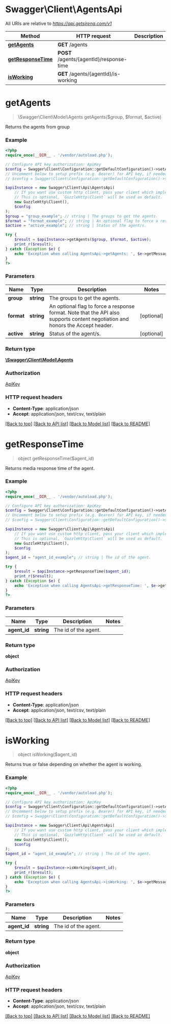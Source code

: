 # Swagger\Client\AgentsApi

All URIs are relative to *https://api.getsirena.com/v1*

Method | HTTP request | Description
------------- | ------------- | -------------
[**getAgents**](AgentsApi.md#getAgents) | **GET** /agents | 
[**getResponseTime**](AgentsApi.md#getResponseTime) | **POST** /agents/{agentId}/response-time | 
[**isWorking**](AgentsApi.md#isWorking) | **GET** /agents/{agentId}/is-working | 


# **getAgents**
> \Swagger\Client\Model\Agents getAgents($group, $format, $active)



Returns the agents from group

### Example
```php
<?php
require_once(__DIR__ . '/vendor/autoload.php');

// Configure API key authorization: ApiKey
$config = Swagger\Client\Configuration::getDefaultConfiguration()->setApiKey('api-key', 'YOUR_API_KEY');
// Uncomment below to setup prefix (e.g. Bearer) for API key, if needed
// $config = Swagger\Client\Configuration::getDefaultConfiguration()->setApiKeyPrefix('api-key', 'Bearer');

$apiInstance = new Swagger\Client\Api\AgentsApi(
    // If you want use custom http client, pass your client which implements `GuzzleHttp\ClientInterface`.
    // This is optional, `GuzzleHttp\Client` will be used as default.
    new GuzzleHttp\Client(),
    $config
);
$group = "group_example"; // string | The groups to get the agents.
$format = "format_example"; // string | An optional flag to force a response format. Note that the API also supports content negotiation and honors the Accept header.
$active = "active_example"; // string | Status of the agent/s.

try {
    $result = $apiInstance->getAgents($group, $format, $active);
    print_r($result);
} catch (Exception $e) {
    echo 'Exception when calling AgentsApi->getAgents: ', $e->getMessage(), PHP_EOL;
}
?>
```

### Parameters

Name | Type | Description  | Notes
------------- | ------------- | ------------- | -------------
 **group** | **string**| The groups to get the agents. |
 **format** | **string**| An optional flag to force a response format. Note that the API also supports content negotiation and honors the Accept header. | [optional]
 **active** | **string**| Status of the agent/s. | [optional]

### Return type

[**\Swagger\Client\Model\Agents**](../Model/Agents.md)

### Authorization

[ApiKey](../../README.md#ApiKey)

### HTTP request headers

 - **Content-Type**: application/json
 - **Accept**: application/json, text/csv, text/plain

[[Back to top]](#) [[Back to API list]](../../README.md#documentation-for-api-endpoints) [[Back to Model list]](../../README.md#documentation-for-models) [[Back to README]](../../README.md)

# **getResponseTime**
> object getResponseTime($agent_id)



Returns media response time of the agent.

### Example
```php
<?php
require_once(__DIR__ . '/vendor/autoload.php');

// Configure API key authorization: ApiKey
$config = Swagger\Client\Configuration::getDefaultConfiguration()->setApiKey('api-key', 'YOUR_API_KEY');
// Uncomment below to setup prefix (e.g. Bearer) for API key, if needed
// $config = Swagger\Client\Configuration::getDefaultConfiguration()->setApiKeyPrefix('api-key', 'Bearer');

$apiInstance = new Swagger\Client\Api\AgentsApi(
    // If you want use custom http client, pass your client which implements `GuzzleHttp\ClientInterface`.
    // This is optional, `GuzzleHttp\Client` will be used as default.
    new GuzzleHttp\Client(),
    $config
);
$agent_id = "agent_id_example"; // string | The id of the agent.

try {
    $result = $apiInstance->getResponseTime($agent_id);
    print_r($result);
} catch (Exception $e) {
    echo 'Exception when calling AgentsApi->getResponseTime: ', $e->getMessage(), PHP_EOL;
}
?>
```

### Parameters

Name | Type | Description  | Notes
------------- | ------------- | ------------- | -------------
 **agent_id** | **string**| The id of the agent. |

### Return type

**object**

### Authorization

[ApiKey](../../README.md#ApiKey)

### HTTP request headers

 - **Content-Type**: application/json
 - **Accept**: application/json, text/csv, text/plain

[[Back to top]](#) [[Back to API list]](../../README.md#documentation-for-api-endpoints) [[Back to Model list]](../../README.md#documentation-for-models) [[Back to README]](../../README.md)

# **isWorking**
> object isWorking($agent_id)



Returns true or false depending on whether the agent is working.

### Example
```php
<?php
require_once(__DIR__ . '/vendor/autoload.php');

// Configure API key authorization: ApiKey
$config = Swagger\Client\Configuration::getDefaultConfiguration()->setApiKey('api-key', 'YOUR_API_KEY');
// Uncomment below to setup prefix (e.g. Bearer) for API key, if needed
// $config = Swagger\Client\Configuration::getDefaultConfiguration()->setApiKeyPrefix('api-key', 'Bearer');

$apiInstance = new Swagger\Client\Api\AgentsApi(
    // If you want use custom http client, pass your client which implements `GuzzleHttp\ClientInterface`.
    // This is optional, `GuzzleHttp\Client` will be used as default.
    new GuzzleHttp\Client(),
    $config
);
$agent_id = "agent_id_example"; // string | The id of the agent.

try {
    $result = $apiInstance->isWorking($agent_id);
    print_r($result);
} catch (Exception $e) {
    echo 'Exception when calling AgentsApi->isWorking: ', $e->getMessage(), PHP_EOL;
}
?>
```

### Parameters

Name | Type | Description  | Notes
------------- | ------------- | ------------- | -------------
 **agent_id** | **string**| The id of the agent. |

### Return type

**object**

### Authorization

[ApiKey](../../README.md#ApiKey)

### HTTP request headers

 - **Content-Type**: application/json
 - **Accept**: application/json, text/csv, text/plain

[[Back to top]](#) [[Back to API list]](../../README.md#documentation-for-api-endpoints) [[Back to Model list]](../../README.md#documentation-for-models) [[Back to README]](../../README.md)

